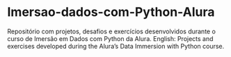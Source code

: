 # Imersao-dados-com-Python-Alura
Repositório com projetos, desafios e exercícios desenvolvidos durante o curso de Imersão em Dados com Python da Alura. English: Projects and exercises developed during the Alura’s Data Immersion with Python course.
